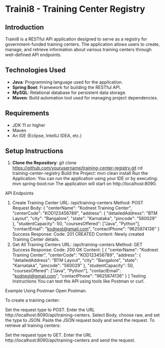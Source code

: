 # Traini8 - Training Center Registry

## Introduction
Traini8 is a RESTful API application designed to serve as a registry for government-funded training centers. The application allows users to create, manage, and retrieve information about various training centers through well-defined API endpoints.

## Technologies Used
- **Java**: Programming language used for the application.
- **Spring Boot**: Framework for building the RESTful API.
- **MySQL**: Relational database for persistent data storage.
- **Maven**: Build automation tool used for managing project dependencies.

## Requirements
- JDK 11 or higher
- Maven
- An IDE (Eclipse, IntelliJ IDEA, etc.)

## Setup Instructions
1. **Clone the Repository**:
   git clone https://github.com/yourusername/training-center-registry.git
   cd training-center-registry
Build the Project:
mvn clean install
Run the Application: You can run the application using your IDE or by executing:
mvn spring-boot:run
The application will start on http://localhost:8090.

API Endpoints
1. Create Training Center
URL: /api/training-centers
Method: POST
Request Body:
{
    "centerName": "Kodnest Training Center",
    "centerCode": "KOD123456789",
    "address": {
        "detailedAddress": "BTM Layout",
        "city": "Bangalore",
        "state": "Karnataka",
        "pincode": "560029"
    },
    "studentCapacity": 50,
    "coursesOffered": ["Java", "Python"],
    "contactEmail": "kodnest@gmail.com",
    "contactPhone": "9625874136"
}
Success Response:
Code: 201 CREATED
Content: Newly created Training Center details.
2. Get All Training Centers
URL: /api/training-centers
Method: GET
Success Response:
Code: 200 OK
Content:
[
    {
       "centerName": "Kodnest Training Center",
    "centerCode": "KOD123456789",
    "address": {
        "detailedAddress": "BTM Layout",
        "city": "Bangalore",
        "state": "Karnataka",
        "pincode": "560029"
    },
    "studentCapacity": 50,
    "coursesOffered": ["Java", "Python"],
    "contactEmail": "kodnest@gmail.com",
    "contactPhone": "9625874136"
    }
]
Testing Instructions
You can test the API using tools like Postman or curl.

Example Using Postman
Open Postman.

To create a training center:

Set the request type to POST.
Enter the URL http://localhost:8090/api/training-centers.
Select Body, choose raw, and set the type to JSON.
Paste the JSON request body and send the request.
To retrieve all training centers:

Set the request type to GET.
Enter the URL http://localhost:8090/api/training-centers and send the request.
